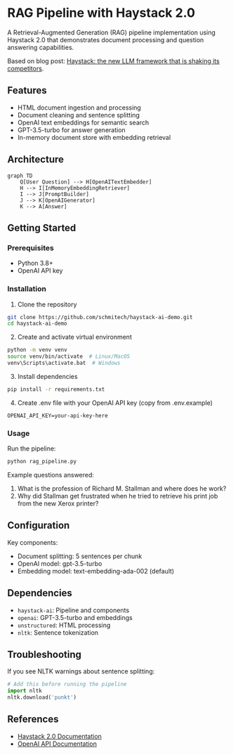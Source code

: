 # RAG Pipeline with Haystack 2.0

A Retrieval-Augmented Generation (RAG) pipeline implementation using Haystack 2.0 that demonstrates document processing and question answering capabilities.

Based on blog post: [Haystack: the new LLM framework that is shaking its competitors](https://medium.com/ai-in-plain-english/haystack-the-new-llm-framework-that-is-shaking-its-competitors-1a083a153fd9).

## Features
- HTML document ingestion and processing
- Document cleaning and sentence splitting
- OpenAI text embeddings for semantic search
- GPT-3.5-turbo for answer generation
- In-memory document store with embedding retrieval

## Architecture

```mermaid
graph TD
    Q[User Question] --> H[OpenAITextEmbedder]
    H --> I[InMemoryEmbeddingRetriever]
    I --> J[PromptBuilder]
    J --> K[OpenAIGenerator]
    K --> A[Answer]
```

## Getting Started

### Prerequisites
- Python 3.8+
- OpenAI API key

### Installation
1. Clone the repository
```bash
git clone https://github.com/schmitech/haystack-ai-demo.git
cd haystack-ai-demo
```

2. Create and activate virtual environment
```bash
python -m venv venv
source venv/bin/activate  # Linux/MacOS
venv\Scripts\activate.bat  # Windows
```

3. Install dependencies
```bash
pip install -r requirements.txt
```

4. Create .env file with your OpenAI API key (copy from .env.example)
```env
OPENAI_API_KEY=your-api-key-here
```

### Usage
Run the pipeline:
```bash
python rag_pipeline.py
```

Example questions answered:
1. What is the profession of Richard M. Stallman and where does he work?
2. Why did Stallman get frustrated when he tried to retrieve his print job from the new Xerox printer?

## Configuration
Key components:
- Document splitting: 5 sentences per chunk
- OpenAI model: gpt-3.5-turbo
- Embedding model: text-embedding-ada-002 (default)

## Dependencies
- `haystack-ai`: Pipeline and components
- `openai`: GPT-3.5-turbo and embeddings
- `unstructured`: HTML processing
- `nltk`: Sentence tokenization

## Troubleshooting
If you see NLTK warnings about sentence splitting:
```python
# Add this before running the pipeline
import nltk
nltk.download('punkt')
```

## References
- [Haystack 2.0 Documentation](https://docs.haystack.deepset.ai/docs/intro)
- [OpenAI API Documentation](https://platform.openai.com/docs/api-reference)

